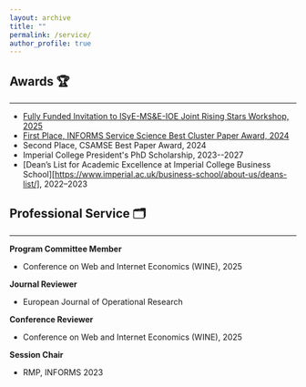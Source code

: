 ```yaml
---
layout: archive
title: ""
permalink: /service/
author_profile: true
---
```






## Awards 🏆
------------- 

- [Fully Funded Invitation to ISyE-MS&E-IOE Joint Rising Stars Workshop, 2025](https://sites.gatech.edu/risingstars-isye-mse-ioe/)
- [First Place, INFORMS Service Science Best Cluster Paper Award, 2024](https://www.informs.org/Recognizing-Excellence/Community-Prizes/Service-Science-Section/Best-Cluster-Paper-Award)
- Second Place, CSAMSE Best Paper Award, 2024
- Imperial College President's PhD Scholarship, 2023--2027
- [Dean’s List for Academic Excellence at Imperial College Business School][https://www.imperial.ac.uk/business-school/about-us/deans-list/], 2022–2023



## Professional Service 🗂️
--------

**Program Committee Member**
  - Conference on Web and Internet Economics (WINE), 2025

**Journal Reviewer**
  - European Journal of Operational Research

**Conference Reviewer**
  - Conference on Web and Internet Economics (WINE), 2025

**Session Chair**
  - RMP, INFORMS 2023













